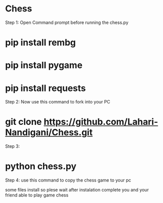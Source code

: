 # Chess

Step 1: 
Open Command prompt before running the chess.py
 # pip install rembg
 # pip install pygame
 # pip install requests

Step 2:
Now use this command to fork into your PC 
# git clone https://github.com/Lahari-Nandigani/Chess.git

Step 3: 
# python chess.py

Step 4: 
use this command to copy the chess game to your pc

some files install so plese wait after instalation complete you and your friend able to play game chess 

